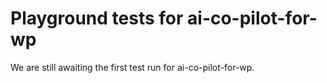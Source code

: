 # Playground tests for ai-co-pilot-for-wp
We are still awaiting the first test run for ai-co-pilot-for-wp.
